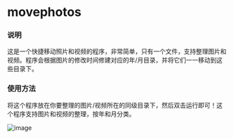 # movephotos

### 说明
这是一个快捷移动照片和视频的程序，非常简单，只有一个文件，支持整理图片和视频。程序会根据图片的修改时间修建对应的年/月目录，并将它们一一移动到这些目录下。

### 使用方法
将这个程序放在你要整理的图片/视频所在的同级目录下，然后双击运行即可！这个程序支持图片和视频的整理，按年和月分类。

![image](https://user-images.githubusercontent.com/34938147/138928128-d7360fbf-4fee-46c0-b450-ed95b195ee1e.png)
